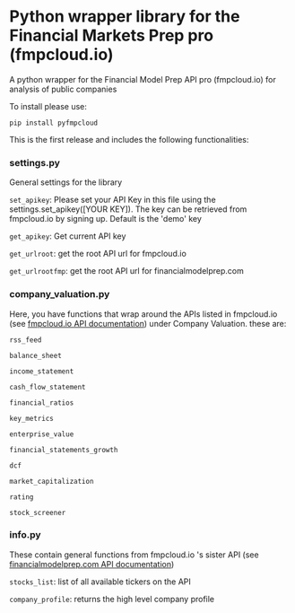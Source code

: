# Python wrapper library for the Financial Markets Prep pro (fmpcloud.io)
A python wrapper for the Financial Model Prep API pro (fmpcloud.io) for analysis of public companies

To install please use:

``pip install pyfmpcloud``

This is the first release and includes the following functionalities:

### settings.py

General settings for the library

``set_apikey``: Please set your API Key in this file using the settings.set_apikey([YOUR KEY]). The key can be retrieved from fmpcloud.io by signing up. Default is the 'demo' key
    
``get_apikey``: Get current API key
    
``get_urlroot``: get the root API url for fmpcloud.io
    
``get_urlrootfmp``: get the root API url for financialmodelprep.com
    
### company_valuation.py

Here, you have functions that wrap around the APIs listed in fmpcloud.io (see [fmpcloud.io API documentation](https://fmpcloud.io/documentation)) under Company Valuation. these are:

``rss_feed``

``balance_sheet``
    
``income_statement``
    
``cash_flow_statement``
    
``financial_ratios``
    
``key_metrics``
    
``enterprise_value``
    
``financial_statements_growth``
    
``dcf``
    
``market_capitalization``
    
``rating``
    
``stock_screener``
    
### info.py

These contain general functions from fmpcloud.io 's sister API (see [financialmodelprep.com API documentation](https://financialmodelingprep.com/developer/docs/))

``stocks_list``: list of all available tickers on the API

``company_profile``: returns the high level company profile


